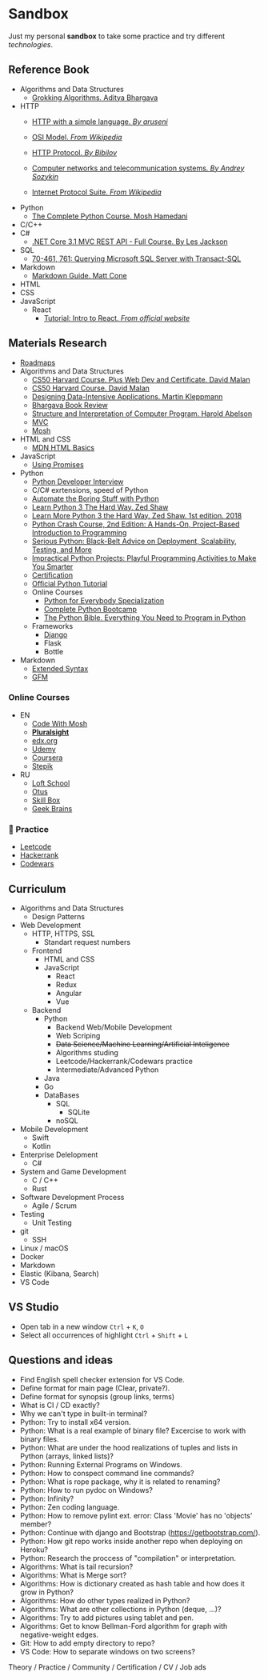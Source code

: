 # Sandbox

Just my personal **sandbox** to take some practice and try different *technologies*.


## Reference Book

* Algorithms and Data Structures
    * [Grokking Algorithms. Aditya Bhargava](https://github.com/anthonysavchenko/sandbox/blob/master/algorithms/grokking_algorithms_bhargava/synopsis.md)
* HTTP
    * [HTTP with a simple language. *By aruseni*](https://github.com/anthonysavchenko/sandbox/blob/master/http/http_with_a_simple_language_by_aruseni/synopsis.md)
    * [OSI Model. *From Wikipedia*](https://github.com/anthonysavchenko/sandbox/blob/master/http/osi_model_from_wikipedia/synopsis.md)
    * [HTTP Protocol. *By Bibilov*](https://github.com/anthonysavchenko/sandbox/blob/master/http/http_protocol_by_bibilov/synopsis.md)

    * [Computer networks and telecommunication systems. *By Andrey Sozykin*](https://github.com/anthonysavchenko/sandbox/blob/master/http/networks_sozykin/synopsis.md)

    * [Internet Protocol Suite. *From Wikipedia*](https://en.wikipedia.org/wiki/Internet_protocol_suite)
* Python
    * [The Complete Python Course. Mosh Hamedani](https://github.com/anthonysavchenko/sandbox/blob/master/python/python_course_hamedani/synopsis.md)
* C/C++
* C#
    * [.NET Core 3.1 MVC REST API - Full Course. By Les Jackson](https://github.com/anthonysavchenko/sandbox/blob/master/c_sharp/dot_net_core_3_1_mvc_rest_api_jackson/synopsis.md)
* SQL
    * [70-461, 761: Querying Microsoft SQL Server with Transact-SQL](https://www.udemy.com/course/70-461-session-2-querying-microsoft-sql-server-2012/)
* Markdown
    * [Markdown Guide. Matt Cone](https://github.com/anthonysavchenko/sandbox/blob/master/markdown/markdown_guide_cone/synopsis.md)
* HTML
* CSS
* JavaScript
    * React
        * [Tutorial: Intro to React. *From official website*](https://reactjs.org/tutorial/tutorial.html)


## Materials Research

* [Roadmaps](https://roadmap.sh/)
* Algorithms and Data Structures
    * [CS50 Harvard Course. Plus Web Dev and Certificate. David Malan](https://www.edx.org/professional-certificate/harvardx-computer-science-for-web-programming)
    * [CS50 Harvard Course. David Malan](https://cs50.harvard.edu)
    * [Designing Data-Intensive Applications. Martin Kleppmann]()
    * [Bhargava Book Review](https://medium.com/hackernoon/grokking-algorithms-book-review-aa4459da93f5)
    * [Structure and Interpretation of Computer Program. Harold Abelson](https://mitpress.mit.edu/sites/default/files/sicp/full-text/book/book.html)
    * [MVC](https://en.wikipedia.org/wiki/Model%E2%80%93view%E2%80%93controller)
    * [Mosh](https://forum.codewithmosh.com/t/general)
* HTML and CSS
    * [MDN HTML Basics](https://developer.mozilla.org/en-US/docs/Learn/Getting_started_with_the_web/HTML_basics)
* JavaScript
    * [Using Promises](https://developer.mozilla.org/en-US/docs/Web/JavaScript/Guide/Using_promises)
* Python
    * [Python Developer Interview](https://www.youtube.com/watch?v=VFBXx7O9BxU)
    * C/C# exrtensions, speed of Python
    * [Automate the Boring Stuff with Python](http://inventwithpython.com/)
    * [Learn Python 3 The Hard Way. Zed Shaw](https://shop.learncodethehardway.org/access/buy/9/)
    * [Learn More Python 3 the Hard Way. Zed Shaw. 1st edition. 2018](https://www.amazon.com/Learn-More-Python-Hard-Way/dp/0134123484)
    * [Python Crash Course, 2nd Edition: A Hands-On, Project-Based Introduction to Programming](https://www.amazon.com/Python-Crash-Course-Eric-Matthes-ebook/dp/B07J4521M3/)
    * [Serious Python: Black-Belt Advice on Deployment, Scalability, Testing, and More](https://www.amazon.com/dp/1593278780/)
    * [Impractical Python Projects: Playful Programming Activities to Make You Smarter](https://www.amazon.com/Impractical-Python-Projects-Programming-Activities-ebook/dp/B077WZ43P2)
    * [Certification](https://hackr.io/blog/python-certification)
    * [Official Python Tutorial](docs.python.org)
    * Online Courses
	    * [Python for Everybody Specialization](coursera.org)
	    * [Complete Python Bootcamp](udemy.com)
	    * [The Python Bible. Everything You Need to Program in Python](udemy.com)
    * Frameworks
        * [Django](https://www.djangoproject.com/)
        * Flask
        * Bottle
* Markdown
    * [Extended Syntax](https://www.markdownguide.org/extended-syntax/)
    * [GFM](https://github.github.com/gfm/)


### Online Courses

* EN
    * [Code With Mosh](https://codewithmosh.com/)
    * **[Pluralsight](https://www.pluralsight.com/offer/2020/free-april-month/)**
    * [edx.org](https://www.edx.org/)
    * [Udemy](https://www.udemy.com/)
    * [Coursera](https://www.coursera.org/)
    * [Stepik](https://stepik.org/)
* RU
    * [Loft School](https://loftschool.com/)
    * [Otus](https://otus.ru/)
    * [Skill Box](https://skillbox.ru/)
    * [Geek Brains](https://geekbrains.ru/)


### 🔨 Practice

* [Leetcode](https://leetcode.com/)
* [Hackerrank](https://www.hackerrank.com/)
* [Codewars](https://www.codewars.com/)


## Curriculum

* Algorithms and Data Structures
    * Design Patterns
* Web Development
    * HTTP, HTTPS, SSL
        * Standart request numbers
    * Frontend
        * HTML and CSS
        * JavaScript
            * React
            * Redux
            * Angular
            * Vue
    * Backend
        * Python
            * Backend Web/Mobile Development
            * Web Scriping
            * ~~Data Science/Machine Learning/Artificial Inteligence~~
            * Algorithms studing
            * Leetcode/Hackerrank/Codewars practice
            * Intermediate/Advanced Python
        * Java
        * Go
        * DataBases
            * SQL
                * SQLite
            * noSQL
* Mobile Development
    * Swift
    * Kotlin
* Enterprise Delelopment
    * C#
* System and Game Development
    * C / C++
    * Rust
* Software Development Process
    * Agile / Scrum
* Testing
    * Unit Testing
* git
    * SSH
* Linux / macOS
* Docker
* Markdown
* Elastic (Kibana, Search)
* VS Code


## VS Studio

* Open tab in a new window `Ctrl` + `K`, `O`
* Select all occurrences of highlight `Ctrl` + `Shift` + `L`


## Questions and ideas

* Find English spell checker extension for VS Code.
* Define format for main page (Clear, private?).
* Define format for synopsis (group links, terms)
* What is CI / CD exactly?
* Why we can't type in built-in terminal?
* Python: Try to install x64 version.
* Python: What is a real example of binary file? Excercise to work with binary files.
* Python: What are under the hood realizations of tuples and lists in Python (arrays, linked lists)?
* Python: Running External Programs on Windows.
* Python: How to conspect command line commands?
* Python: What is rope package, why it is related to renaming?
* Python: How to run pydoc on Windows?
* Python: Infinity?
* Python: Zen coding language.
* Python: How to remove pylint ext. error: Class 'Movie' has no 'objects' member?
* Python: Continue with django and Bootstrap (https://getbootstrap.com/).
* Python: How git repo works inside another repo when deploying on Heroku?
* Python: Research the proccess of "compilation" or interpretation.
* Algorithms: What is tail recursion?
* Algorithms: What is Merge sort?
* Algorithms: How is dictionary created as hash table and how does it grow in Python?
* Algorithms: How do other types realized in Python?
* Algorithms: What are other collections in Python (deque, ...)?
* Algorithms: Try to add pictures using tablet and pen.
* Algorithms: Get to know Bellman-Ford algorithm for graph with negative-weight edges.
* Git: How to add empty directory to repo?
* VS Code: How to separate windows on two screens?

Theory / Practice / Community / Certification / CV / Job ads
